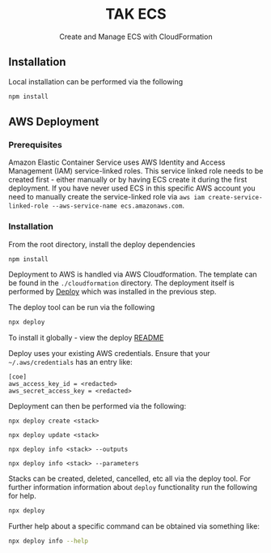 <h1 align=center>TAK ECS</h1>

<p align=center>Create and Manage ECS with CloudFormation</p>

## Installation

Local installation can be performed via the following

```sh
npm install
```

## AWS Deployment

### Prerequisites 

Amazon Elastic Container Service uses AWS Identity and Access Management (IAM) service-linked roles. This service linked role needs to be created first - either manually or by having ECS create it during the first deployment. 
If you have never used ECS in this specific AWS account you need to manually create the service-linked role via `aws iam create-service-linked-role --aws-service-name ecs.amazonaws.com`.

### Installation

From the root directory, install the deploy dependencies

```sh
npm install
```

Deployment to AWS is handled via AWS Cloudformation. The template can be found in the `./cloudformation`
directory. The deployment itself is performed by [Deploy](https://github.com/openaddresses/deploy) which
was installed in the previous step.

The deploy tool can be run via the following

```sh
npx deploy
```

To install it globally - view the deploy [README](https://github.com/openaddresses/deploy)

Deploy uses your existing AWS credentials. Ensure that your `~/.aws/credentials` has an entry like:

```
[coe]
aws_access_key_id = <redacted>
aws_secret_access_key = <redacted>
```

Deployment can then be performed via the following:

```
npx deploy create <stack>
```

```
npx deploy update <stack>
```

```
npx deploy info <stack> --outputs
```

```
npx deploy info <stack> --parameters
```

Stacks can be created, deleted, cancelled, etc all via the deploy tool. For further information
information about `deploy` functionality run the following for help.

```sh
npx deploy
```

Further help about a specific command can be obtained via something like:

```sh
npx deploy info --help
```


